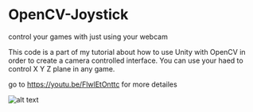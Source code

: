 # OpenCV-Joystick
control your games with just using your webcam

This code is a part of my tutorial about how to use Unity with OpenCV 
in order to create a camera controlled interface.
You can use your haed to control X Y Z plane in any game.

go to https://youtu.be/FlwlEtOnttc for more detailes

![alt text](https://armiev.com/wp-content/uploads/2019/08/2019-08-25_20-34-42.jpg)
